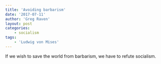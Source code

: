 ```yaml
---
title: 'Avoiding barbarism'
date: '2017-07-11'
author: 'Greg Raven'
layout: post
categories:
    - socialism
tags:
    - 'Ludwig von Mises'
---
```


If we wish to save the world from barbarism, we have to refute socialism.